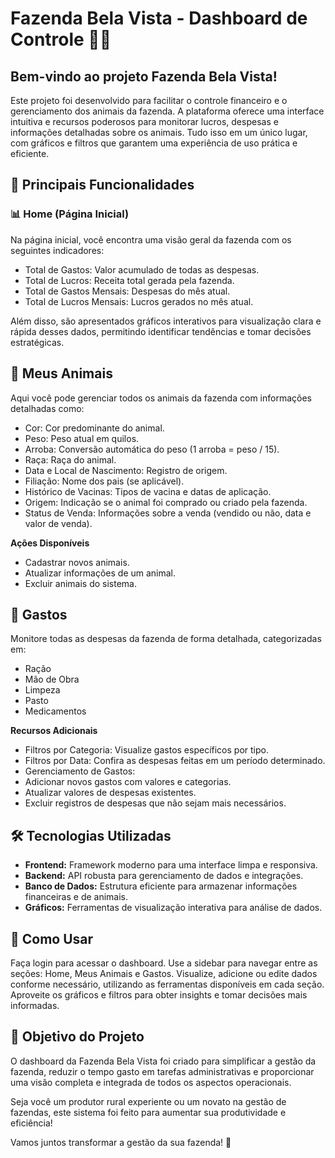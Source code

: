 # Fazenda Bela Vista - Dashboard de Controle 🐄🌾

## Bem-vindo ao projeto Fazenda Bela Vista!
Este projeto foi desenvolvido para facilitar o controle financeiro e o gerenciamento dos animais da fazenda. A plataforma oferece uma interface intuitiva e recursos poderosos para monitorar lucros, despesas e informações detalhadas sobre os animais. Tudo isso em um único lugar, com gráficos e filtros que garantem uma experiência de uso prática e eficiente.

## 🌟 Principais Funcionalidades

### 📊 Home (Página Inicial)
Na página inicial, você encontra uma visão geral da fazenda com os seguintes indicadores:

- Total de Gastos: Valor acumulado de todas as despesas.
- Total de Lucros: Receita total gerada pela fazenda.
- Total de Gastos Mensais: Despesas do mês atual.
- Total de Lucros Mensais: Lucros gerados no mês atual.

Além disso, são apresentados gráficos interativos para visualização clara e rápida desses dados, permitindo identificar tendências e tomar decisões estratégicas.

## 🐄 Meus Animais

Aqui você pode gerenciar todos os animais da fazenda com informações detalhadas como:

- Cor: Cor predominante do animal.
- Peso: Peso atual em quilos.
- Arroba: Conversão automática do peso (1 arroba = peso / 15).
- Raça: Raça do animal.
- Data e Local de Nascimento: Registro de origem.
- Filiação: Nome dos pais (se aplicável).
- Histórico de Vacinas: Tipos de vacina e datas de aplicação.
- Origem: Indicação se o animal foi comprado ou criado pela fazenda.
- Status de Venda: Informações sobre a venda (vendido ou não, data e valor de venda).

**Ações Disponíveis**
- Cadastrar novos animais.
- Atualizar informações de um animal.
- Excluir animais do sistema.

## 💸 Gastos

Monitore todas as despesas da fazenda de forma detalhada, categorizadas em:

- Ração
- Mão de Obra
- Limpeza
- Pasto
- Medicamentos

**Recursos Adicionais**
- Filtros por Categoria: Visualize gastos específicos por tipo.
- Filtros por Data: Confira as despesas feitas em um período determinado.
- Gerenciamento de Gastos:
- Adicionar novos gastos com valores e categorias.
- Atualizar valores de despesas existentes.
- Excluir registros de despesas que não sejam mais necessários.

## 🛠️ Tecnologias Utilizadas

- **Frontend:** Framework moderno para uma interface limpa e responsiva.
- **Backend:** API robusta para gerenciamento de dados e integrações.
- **Banco de Dados:** Estrutura eficiente para armazenar informações financeiras e de animais.
- **Gráficos:** Ferramentas de visualização interativa para análise de dados.

## 🚀 Como Usar

Faça login para acessar o dashboard.
Use a sidebar para navegar entre as seções: Home, Meus Animais e Gastos.
Visualize, adicione ou edite dados conforme necessário, utilizando as ferramentas disponíveis em cada seção.
Aproveite os gráficos e filtros para obter insights e tomar decisões mais informadas.

## 🎯 Objetivo do Projeto

O dashboard da Fazenda Bela Vista foi criado para simplificar a gestão da fazenda, reduzir o tempo gasto em tarefas administrativas e proporcionar uma visão completa e integrada de todos os aspectos operacionais.

Seja você um produtor rural experiente ou um novato na gestão de fazendas, este sistema foi feito para aumentar sua produtividade e eficiência!

Vamos juntos transformar a gestão da sua fazenda! 🌱


